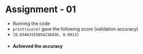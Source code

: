 # Assignment - 01
-  Running the code
- `print(score)` gave the following score (validation accuracy)
- `[0.03463155054216436, 0.9913]`
- #### Achieved the accuracy

